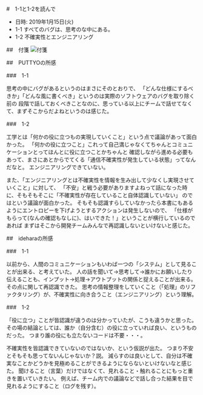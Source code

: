 #　1-1と1-2を読んで

- 日時: 2019年1月15日(火)
- 1-1 すべてのバグは、思考のな中にある。
- 1-2 不確実性とエンジニアリング

##　付箋
![付箋](https://github.com/PUTTYO/engineering-organization-theory/blob/master/Chapter1/1-1~2/IMG_0020.JPG)

##　PUTTYOの所感

###　1-1

思考の中にバグがあるというのはまさにそのとおりで、
「どんな仕様にするべきか」「どんな風に書くべき」というのは実際のソフトウェアのバグを取り除く前の
段階で話しておくべきことなのに、思っている以上にチームで話せてなくて、まずそこからだよねというのは感じた。


###　1-2

工学とは「何かの役に立つもの実現していくこと」という点で議論があって面白かった。
「何かの役に立つこと」これって自己満じゃなくてちゃんとコミュニケーションとってほんとに役に立つことかちゃんと
確認しながら進める必要もあって、まさにあとからでてくる「通信不確実性が発生している状態」ってなんだなと。
エンジニアリングできていない。

また、「エンジニアリングとは不確実性を情報を生み出して少なくし実現させていくこと」に対して、
「不安」と戦う必要がありますよねって話になった時に、そもそもそこに「不確実性が存在していること自体認識していない」
のではという議論が面白かった。
そもそも認識すらしていなかったら本書にもあるようにエントロピーを下げようとするアクションは発生しないので、
「仕様がもらって(なんの確認もなしに)、はいできた！」ということが横行しているのであれば
まずはそこから開発チームみんなで再認識しないといけないと感じた。


##　ideharaの所感

###　1-1

以前から、人間のコミュニケーションもいわば一つの「システム」として見ることが出来る、と考えていた。
人の話を聞いて→思考して→誰かにお願いしたり伝えることも、インプット→処理→アウトプットの関係と捉えることが出来る。
その点に関して再認識できた。
思考の情報整理をしていくこと（「処理」のリファクタリング）が、不確実性に向き合うこと（エンジニアリング）という理解。

###　1-2

「役に立つ」ことが皆認識が違うのは分かっていたが、こうも違うかと思った。
その場の結論としては、誰か（自分含む）の役に立っていれば良い、というものだった。
つまり誰の役にも立たないコードは不要・・・。

不確実性を皆認識できていないのではないか、という仮説が出た。
つまり不安とそもそも思ってないんじゃないか？説。
減らすのは良いとして、自分は不確実なことかどうかを見極めることができるようにならないといけないなと感じた。
聞けること（言葉）だけではなくて、見れること・触れることにもっと重きを置いていきたい。
例えば、チーム内での議論などで話し合った結果を目で見れるようにすること（ログを残す）。




